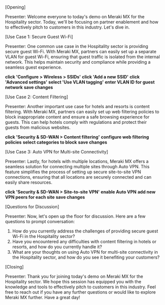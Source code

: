 [Opening]

Presenter: Welcome everyone to today's demo on Meraki MX for the Hospitality sector. Today, we'll be focusing on partner enablement and how to effectively pitch to customers in this industry. Let's dive in.

[Use Case 1: Secure Guest Wi-Fi]

Presenter: One common use case in the Hospitality sector is providing secure guest Wi-Fi. With Meraki MX, partners can easily set up a separate VLAN for guest Wi-Fi, ensuring that guest traffic is isolated from the internal network. This helps maintain security and compliance while providing a seamless guest experience.

**click 'Configure > Wireless > SSIDs'** 
**click 'Add a new SSID'**
**click 'Advanced settings'**
**select 'Use VLAN tagging'**
**enter VLAN ID for guest network**
**save changes**

[Use Case 2: Content Filtering]

Presenter: Another important use case for hotels and resorts is content filtering. With Meraki MX, partners can easily set up web filtering policies to block inappropriate content and ensure a safe browsing experience for guests. This can help hotels comply with regulations and protect their guests from malicious websites.

**click 'Security & SD-WAN > Content filtering'**
**configure web filtering policies**
**select categories to block**
**save changes**

[Use Case 3: Auto VPN for Multi-site Connectivity]

Presenter: Lastly, for hotels with multiple locations, Meraki MX offers a seamless solution for connecting multiple sites through Auto VPN. This feature simplifies the process of setting up secure site-to-site VPN connections, ensuring that all locations are securely connected and can easily share resources.

**click 'Security & SD-WAN > Site-to-site VPN'**
**enable Auto VPN**
**add new VPN peers for each site**
**save changes**

[Questions for Discussion]

Presenter: Now, let's open up the floor for discussion. Here are a few questions to prompt conversation:

1. How do you currently address the challenges of providing secure guest Wi-Fi in the Hospitality sector?
2. Have you encountered any difficulties with content filtering in hotels or resorts, and how do you currently handle it?
3. What are your thoughts on using Auto VPN for multi-site connectivity in the Hospitality sector, and how do you see it benefiting your customers?

[Closing]

Presenter: Thank you for joining today's demo on Meraki MX for the Hospitality sector. We hope this session has equipped you with the knowledge and tools to effectively pitch to customers in this industry. Feel free to reach out if you have any further questions or would like to explore Meraki MX further. Have a great day!